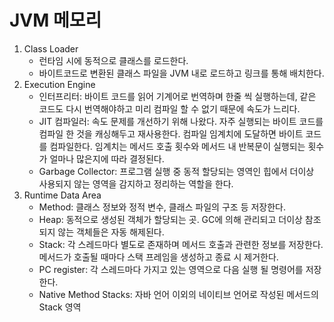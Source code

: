 # JVM 메모리

1. Class Loader
   - 런타임 시에 동적으로 클래스를 로드한다.
   - 바이트코드로 변환된 클래스 파일을 JVM 내로 로드하고 링크를 통해 배치한다.
2. Execution Engine
   - 인터프리터: 바이트 코드를 읽어 기계어로 번역하며 한줄 씩 실행하는데, 같은 코드도 다시 번역해야하고 미리 컴파일 할 수 없기 때문에 속도가 느리다.
   - JIT 컴파일러: 속도 문제를 개선하기 위해 나왔다. 자주 실행되는 바이트 코드를 컴파일 한 것을 캐싱해두고 재사용한다. 컴파일 임계치에 도달하면 바이트 코드를 컴파일한다. 임계치는 메서드 호출 횟수와 메서드 내 반복문이 실행되는 횟수가 얼마나 많은지에 따라 결정된다.
   - Garbage Collector: 프로그램 실행 중 동적 할당되는 영역인 힙에서 더이상 사용되지 않는 영역을 감지하고 정리하는 역할을 한다.   
3. Runtime Data Area
   - Method: 클래스 정보와 정적 변수, 클래스 파일의 구조 등 저장한다.
   - Heap: 동적으로 생성된 객체가 할당되는 곳. GC에 의해 관리되고 더이상 참조되지 않는 객체들은 자동 해제된다.
   - Stack: 각 스레드마다 별도로 존재하며 메서드 호출과 관련한 정보를 저장한다. 메서드가 호출될 때마다 스택 프레임을 생성하고 종료 시 제거한다. 
   - PC register: 각 스레드마다 가지고 있는 영역으로 다음 실행 될 명령어를 저장한다. 
   - Native Method Stacks: 자바 언어 이외의 네이티브 언어로 작성된 메서드의 Stack 영역
